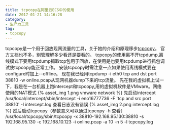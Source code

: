 ```yaml
---
title: tcpcopy在阿里云ECS中的使用
date: 2017-01-21 14:16:28
category:
- 生产力工具
tag:
- tcpcopy
---
```


tcpcopy是一个用于回放现网流量的工具，关于她的介绍和原理移步[tcpcopy](https://github.com/session-replay-tools/tcpcopy)。
官方文档也不多，别管理解多少看还是要看的。
tcpcopy的使用离不开tcpdump,离线模式下要用tcpdump抓取tcp包用于回放，在使用是也要用tcpdump进行抓包调试使tcpcopy能正常工作。
安装tcpcopy时需注意一点如果使用离线模式要在configure时加上--offline。
现在我已经用tcpdump -i eth0 tcp and dst port 38810 -w online.pcap从现网机器dump下来的tcp流量。
先在我的虚拟机上试一下，我是在一台机器上跑intercept和tcpcopy,用的虚拟机软件是VMware。网络使用的NAT模式
{% asset_img 1.png vmware network %}
先启动intercept
/usr/local/intercept/sbin/intercept -i eno16777736 -F 'tcp and src port 38810' -l intercept.log
查看日志没有错误
{% asset_img 2.png intercept.log %}
然后启动tcpcopy（参数意义可以通过tcpcopy -h 查看）
/usr/local/tcpcopy/sbin/tcpcopy -x 38810-192.168.95.130:38810 -s 192.168.95.130 -c 192.168.10.123 -i online.pcap -a 10 -n 5 -l tcpcopy.log



